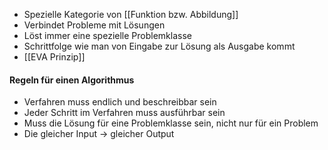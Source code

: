 - Spezielle Kategorie von [[Funktion bzw. Abbildung]] 
- Verbindet Probleme mit Lösungen
- Löst immer eine spezielle Problemklasse
- Schrittfolge wie man von Eingabe zur Lösung als Ausgabe kommt
- [[EVA Prinzip]]

#### Regeln für einen Algorithmus
- Verfahren muss endlich und beschreibbar sein
- Jeder Schritt im Verfahren muss ausführbar sein
- Muss die Lösung für eine Problemklasse sein, nicht nur für ein Problem
- Die gleicher Input -> gleicher Output
